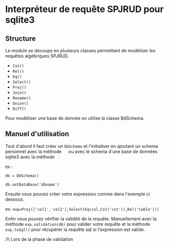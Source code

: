 # Interpréteur de requête SPJRUD pour sqlite3

## Structure

Le module se découpe en plusieurs classes permettant de modéliser les requêtes algébriques SPJRUD.

* `Cst()`
* `Rel()`
* `Eq()`
* `Select()`
* `Proj()`
* `Join()`
* `Rename()`
* `Union()`
* `Diff()`

Pour modéliser une base de donnée on utilise la classe BdSchema.

## Manuel d'utilisation

Tout d'abord il faut créer un `DbSchema` et l'initialiser en ajoutant un schema personnel avec la méthode `  ` ou avec le schema d'une base de données sqlite3 avec la méthode ` `.

ex :

`db = DbSchema()`

`db.setDataBase('dbname')`

Ensuite vous pouvez créer votre expression comme dans l'exemple ci dessous.

ex: `exp=Proj(['col1','col2'],Select(Eq(col,Cst('cst')),Rel('table')))`

Enfin vous pouvez vérifier la validité de la requête.
Manuellement avec la méthode `exp.validation(db)` pour valider votre requête et la méthode `exp.toSql()` pour récupérer la requête sql si l'expression est valide.




/!\ Lors de la phase de validation  
